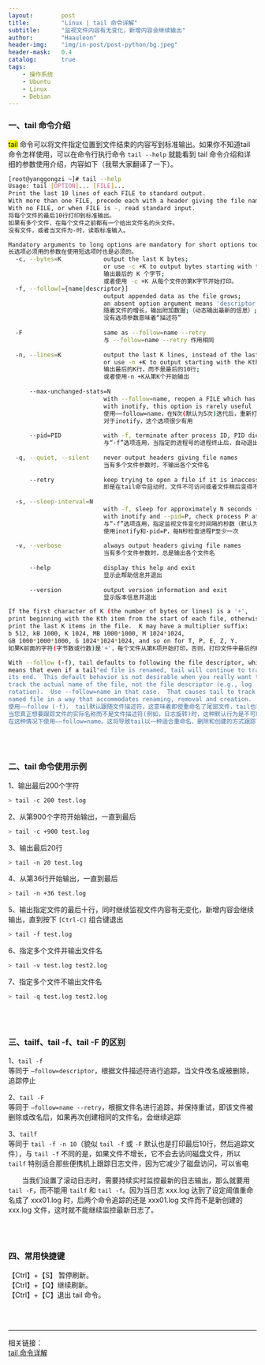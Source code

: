 ```yaml
---
layout:        post
title:         "Linux | tail 命令详解"
subtitle:      "监视文件内容有无变化，新增内容会继续输出"
author:        "Haauleon"
header-img:    "img/in-post/post-python/bg.jpeg"
header-mask:   0.4
catalog:       true
tags:
    - 操作系统
    - Ubuntu
    - Linux
    - Debian
---
```


### 一、tail 命令介绍
<mark>tail</mark> 命令可以将文件指定位置到文件结束的内容写到标准输出。如果你不知道tail命令怎样使用，可以在命令行执行命令 `tail --help` 就能看到 tail 命令介绍和详细的参数使用介绍，内容如下（我帮大家翻译了一下）。               

```bash
[root@yanggongzi ~]# tail --help
Usage: tail [OPTION]... [FILE]...
Print the last 10 lines of each FILE to standard output.
With more than one FILE, precede each with a header giving the file name.
With no FILE, or when FILE is -, read standard input.
将每个文件的最后10行打印到标准输出。
如果有多个文件，在每个文件之前都有一个给出文件名的头文件。
没有文件，或者当文件为-时，读取标准输入。

Mandatory arguments to long options are mandatory for short options too.
长选项必须用的参数在使用短选项时也是必须的。
  -c, --bytes=K            output the last K bytes;
                           or use -c +K to output bytes starting with the Kth of each file
                           输出最后的 K 个字节;
			               或者使用 -c +K 从每个文件的第K字节开始打印。
  -f, --follow[={name|descriptor}]
                           output appended data as the file grows;
                           an absent option argument means 'descriptor'
                           随着文件的增长，输出附加数据;（动态输出最新的信息）;
                           没有选项参数意味着“描述符”
                           
  -F                       same as --follow=name --retry
                           与 --follow=name --retry 作用相同
                           
  -n, --lines=K            output the last K lines, instead of the last 10;
                           or use -n +K to output starting with the Kth
                           输出最后的K行，而不是最后的10行;
                           或者使用-n +K从第K个开始输出
                           
      --max-unchanged-stats=N
                           with --follow=name, reopen a FILE which has not changed size after N (default 5) iterations to see if it has been unlinked or renamed (this is the usual case of rotated log files);
                           with inotify, this option is rarely useful
                           使用——follow=name，在N次(默认为5次)迭代后，重新打开一个大小没有改变的文件，看看它是否被解除链接或重命名(这是旋转日志文件的常见情况);
                           对于inotify，这个选项很少有用
                             
      --pid=PID            with -f, terminate after process ID, PID dies
                           与“-f”选项连用，当指定的进程号的进程终止后，自动退出tail命令
                           
  -q, --quiet, --silent    never output headers giving file names
                           当有多个文件参数时，不输出各个文件名
                           
      --retry              keep trying to open a file if it is inaccessible
                           即是在tail命令启动时，文件不可访问或者文件稍后变得不可访问，都始终尝试打开文件。使用此选项时需要与选项“——follow=name”连用
                           
  -s, --sleep-interval=N   
                           with -f, sleep for approximately N seconds (default 1.0) between iterations;
                           with inotify and --pid=P, check process P at least once every N seconds
                           与“-f”选项连用，指定监视文件变化时间隔的秒数（默认为1.0）;
			               使用inotify和-pid=P，每N秒检查进程P至少一次
			               
  -v, --verbose            always output headers giving file names
                           当有多个文件参数时，总是输出各个文件名
                           
      --help               display this help and exit
                           显示此帮助信息并退出
                           
      --version            output version information and exit
                           显示版本信息并退出

If the first character of K (the number of bytes or lines) is a '+',
print beginning with the Kth item from the start of each file, otherwise,
print the last K items in the file.  K may have a multiplier suffix:
b 512, kB 1000, K 1024, MB 1000*1000, M 1024*1024,
GB 1000*1000*1000, G 1024*1024*1024, and so on for T, P, E, Z, Y.
如果K前面的字符(字节数或行数)是'+'，每个文件从第K项开始打印，否则，打印文件中最后的K项。K可能有一个乘数后缀:b 512，kB 1000，K 1024，MB 1000 1000，M 1024 1024，GB 1000 1000，G 1024 1024 1024，等等，对于T，P，E，Z，y。

With --follow (-f), tail defaults to following the file descriptor, which
means that even if a tail"ed file is renamed, tail will continue to track
its end.  This default behavior is not desirable when you really want to
track the actual name of the file, not the file descriptor (e.g., log
rotation).  Use --follow=name in that case.  That causes tail to track the
named file in a way that accommodates renaming, removal and creation.
使用——follow (-f)， tail默认跟随文件描述符，这意味着即使重命名了尾部文件，tail也将继续跟踪其尾部。
当您真正想要跟踪文件的实际名称而不是文件描述符(例如，日志旋转)时，这种默认行为是不可取的。
在这种情况下使用——follow=name。这将导致tail以一种适合重命名、删除和创建的方式跟踪已命名文件。

```

<br>
<br>

### 二、tail 命令使用示例
1、输出最后200个字符         
```bash
> tail -c 200 test.log
```

2、从第900个字符开始输出，一直到最后             
```bash
> tail -c +900 test.log
```

3、输出最后20行          
```bash
> tail -n 20 test.log
```

4、从第36行开始输出，一直到最后           
```bash
> tail -n +36 test.log
```

5、输出指定文件的最后十行，同时继续监视文件内容有无变化，新增内容会继续输出，直到按下 `[Ctrl-C]` 组合键退出              
```bash
> tail -f test.log
```

6、指定多个文件并输出文件名           
```bash
> tail -v test.log test2.log
```

7、指定多个文件不输出文件名            
```bash
> tail -q test.log test2.log
```

<br>
<br>

### 三、tailf、tail -f、tail -F 的区别
1、`tail -f`         
等同于 `–follow=descriptor`，根据文件描述符进行追踪，当文件改名或被删除，追踪停止                  

2、`tail -F`            
等同于 `–follow=name --retry`，根据文件名进行追踪，并保持重试，即该文件被删除或改名后，如果再次创建相同的文件名，会继续追踪                

3、`tailf`            
等同于 `tail -f -n 10`（貌似 `tail -f` 或 `-F` 默认也是打印最后10行，然后追踪文件），与 `tail -f` 不同的是，如果文件不增长，它不会去访问磁盘文件，所以 `tailf` 特别适合那些便携机上跟踪日志文件，因为它减少了磁盘访问，可以省电             

&emsp;&emsp;当我们设置了滚动日志时，需要持续实时监控最新的日志输出，那么就要用 `tail -F`，而不能用 `tailf` 和 `tail -f`。因为当日志 xxx.log 达到了设定阈值重命名成了 xxx01.log 时，后两个命令追踪的还是 xxx01.log 文件而不是新创建的 xxx.log 文件，这时就不能继续监控最新日志了。                   

<br>
<br>

### 四、常用快捷键
【Ctrl】+【S】 暂停刷新。            
【Ctrl】+【Q】继续刷新。           
【Ctrl】+【C】退出 tail 命令。               

<br>
<br>

---

相关链接：    
[tail 命令详解](https://blog.csdn.net/big_data1/article/details/112668965)